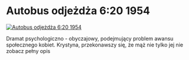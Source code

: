 Autobus odjeżdża 6:20 1954 
=============
[![Autobus odjeżdża 6:20 1954 ](http://vidos.pl/images/player.gif)](http://vidos.pl/autobus-odjezdza-6-20-1954)

 Dramat psychologiczno - obyczajowy, podejmujący problem awansu społecznego kobiet. Krystyna, przekonawszy się, że mąż nie tylko jej nie zobacz pełny opis
